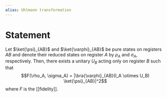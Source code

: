 ```yaml
---
alias: Uhlmann transformation
---
```


# Statement
Let $\ket{\psi}_{AB}$ and $\ket{\varphi}_{AB}$ be pure states on registers $AB$ and denote their reduced states on register $A$ by $\rho_A$ and $\sigma_A$, respectively. Then, there exists a unitary $U_B$ acting only on register $B$ such that 
$$F(\rho_A, \sigma_A) = |\bra{\varphi}_{AB}(I_A \otimes U_B) \ket{\psi}_{AB}|^2$$
where $F$ is the [[fidelity]]. 

